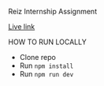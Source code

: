 Reiz Internship Assignment

[Live link](https://sleep24less.github.io/reiz-internship-assignment/)

HOW TO RUN LOCALLY

-   Clone repo
-   Run `npm install`
-   Run `npm run dev`

